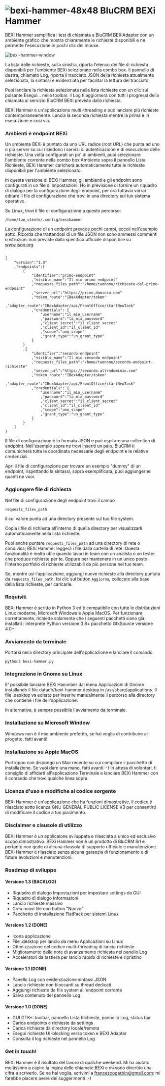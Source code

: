 # ![bexi-hammer-48x48](https://user-images.githubusercontent.com/571018/125659123-f532ccdd-c098-41ea-b6d5-fc7bd393fbc7.png) BluCRM BEXi Hammer

BEXi Hammer semplifica i test di chiamata a BluCRM BEXiAdapter con un ambiente grafico che mostra chiaramente le richieste disponibili e ne permette l'esecuzione in pochi clic del mouse.   

![bexi-hammer-window](https://user-images.githubusercontent.com/571018/125756051-d19ada43-b136-4a5f-9117-bb1bc24d53a4.png)

La lista delle richieste, sulla sinistra, riporta l'elenco dei file di richiesta disponibili per l'ambiente BEXi selezionato nella combo box. Il pannello di destra, chiamato Log, riporta il tracciato JSON della richiesta attualmente selezionata, la sintassi è evidenziata per facilitar la lettura del tracciato.

Puoi lanciare la richiesta selezionata nella lista richieste con un clic sul pulsante Esegui... nella toolbar. Il Log ti aggiornerà con tutti i progressi della chiamata al servizio BluCRM BEXi previsto dalla richiesta.

BEXi Hammer è un'applicazione multi-threading e può lanciare più richieste contemporaneamente. Lancia la seconda richiesta mentre la prima è in esecuzione e così via.

### Ambienti e endpoint BEXi

Un ambiente BEXi è puntato da uno URL radice (root URL) che punta ad uno o più server su cui risiedono i servizi di autenticazione e di esecuzione delle richieste. Una volta configurati un po' di ambienti, puoi selezionare l'ambiente corrente nella combo box Ambiente sopra il pannello Lista Richieste, BEXi Hammer caricherà automaticamente tutte le richieste disponibili per l'ambiente selezionato. 

In questa versione di BEXi Hammer, gli ambienti e gli endpoint sono configurati in un file di impostazioni. Ho in previsione di fornire un riquadro di dialogo per la configurazione degli endpoint, per ora tuttavia vorrai editare il file di configurazione che trovi in una directory sul tuo sistema operativo.

Su Linux, trovi il file di configurazione a questo percorso:

<pre><code>/home/tuo_utente/.config/bexihammer</code></pre>

La configurazione di un endpoint prevede pochi campi, eccoli nell'esempio sotto. Ricorda che trattandosi di un file JSON non sono ammessi commenti o istruzioni non previste dalla specifica ufficiale disponibile su www.json.org.

<pre><code>
{
    "version":"1.0"
    ,"endpoints":[
        {
            "identifier":"primo-endpoint"
            ,"visible_name":"Il mio primo endpoint"
            ,"requests_files_path":"/home/tuonome/richieste-del-primo-endpoint"
            ,"server_url":"https://primo.dominio.com"
            ,"token_route":"IBexAdapter/token"
            ,"adapter_route":"IBexAdapter/api/FrontOffice/startNewTask"
            ,"credentials": {
                "username":"il_mio_username"
                ,"password":"la_mia_password"
                ,"client_secret":"il_client_secret"
                ,"client_id":"il_client_id"
                ,"scope":"uno_scope"
                ,"grant_type":"un_grant_type"
            }
        }        
        ,{
            "identifier":"secondo-endpoint"
            ,"visible_name":"Il mio secondo endpoint"
            ,"requests_files_path":"/home/tuonome/secondo-endpoint-richieste"
            ,"server_url":"https://secondo.altrodominio.com"
            ,"token_route":"IBexAdapter/token"
            ,"adapter_route":"IBexAdapter/api/FrontOffice/startNewTask"
            ,"credentials": {
                "username":"il_mio_username"
                ,"password":"la_mia_password"
                ,"client_secret":"il_client_secret"
                ,"client_id":"il_client_id"
                ,"scope":"uno_scope"
                ,"grant_type":"un_grant_type"
            }
        }
    ]
}
</code></pre>

Il file di configurazione è in formato JSON e può ospitare una collection di endpoint. Nell'esempio sopra ne trovi inseriti un paio. BluCRM ti comunicherà tutte le coordinata necessarie degli endpoint e le relative credenziali.

Apri il file di configurazione per trovare un esempio "dummy" di un endpoint, rispettando la sintassi, sopra esemplificata, puoi aggiungerne quanti ne vuoi.

### Aggiungere file di richiesta

Nel file di configurazione degli endpoint trovi il campo <pre><code>requests_files_path</code></pre> il cui valore punta ad una directory presente sul tuo file system.

Copia i file di richiesta all'interno di quella directory per visualizzarli automaticamente nella lista richieste.

Puoi anche puntare <code>requests_files_path</code> ad una directory di rete o condivisa; BEXi Hammer leggerà i file dalla cartella di rete. Questa funzionalità è molto utile quando lavori in team con un analista o un tester che produce richieste per te. Oppure per mantenere in un unico posto l'interno portfolio di richieste utilizzabili da più persone nel tuo team.

Se, mentre usi l'applicazione, aggiungi nuove richieste alla directory puntata da <code>requests_files_path</code>, fai clic sul button <code>Aggiorna</code>, collocato alla base della lista richieste, per caricarle.

### Requisiti

BEXi Hammer è scritto in Python 3 ed è compatibile con tutte le distribuzioni Linux moderne, Microsoft Windows e Apple MacOS.
Per funzionare correttamente, richiede solamente che i seguenti pacchetti siano già installati : 
interprete Python versione 3.8+
pacchetto GtkSource versione 4.0+

### Avviamento da terminale

Portarsi nella directory principale dell'applicazione e lanciare il comando:

<pre><code>python3 bexi-hammer.py</code></pre>

### Integrazione in Gnome su Linux

E' possibile lanciare BEXi Hammber dal menu Applicazioni di Gnome installando il file datadir/bexi-hammer.desktop in /usr/share/applications. Il file .desktop va editato per inserire manualmente il percorso alla directory che contiene i file dell'applicazione.

In alternativa, è sempre possibile l'avviamento da terminale.

### Installazione su Microsoft Window

Windows non è il mio ambiente preferito, se hai voglia di contribuire al progetto, fatti avanti! 

### Installazione su Apple MacOS

Purtroppo non dispongo un Mac recente su cui compilare il pacchetto di installazione. Se vuoi dare una mano, fatti avanti :-) In attesa di volontari, ti consiglio di affidarti all'applicazione Terminale e lanciare BEXi Hammer con il comando che trovi qualche linea sopra.

### Licenza d'uso e modifiche al codice sorgente

BEXi Hammer è un'applicazione che ha funzioni dimostrative, il codice è rilasciato sotto licenza GNU GENERAL PUBLIC LICENSE V3 per consentirti di modificare il codice a tuo piacimento.

### Disclaimer e clausole di utilizzo

BEXi Hammer è un applicaione sviluppata e rilasciata a unico ed esclusivo scopo dimostrativo. BEXi Hammer non è un prodotto di BluCRM Srl e pertanto non gode di alcuna clausola di supporto ufficiale e manutenzione. BEXi Hammer è rilasciato senza alcuna garanzia di funzionamento e di future evoluzioni e manutenzioni.

### Roadmap di sviluppo

#### Versione 1.3 (BACKLOG)

<ul>
    <li>Riquadro di dialogo Impostazioni per impostare settings da GUI</li>
    <li>Riquadro di dialogo Informazioni</li>
    <li>Lancio richieste massivo</li>
    <li>Crea nuovi file con button "Nuovo"</li>
    <li>Pacchetto di installazione FlatPack per sistemi Linux</li>
</ul>

#### Versione 1.2 (DONE)

<ul>
    <li>Icona applicazione</li>
    <li>File .desktop per lancio da menu Applicazioni su Linux</li>
    <li>Ottimizzazione del codice multi-threading di lancio richieste</li>
    <li>Miglioramento delle note di avanzamento richiesta nel panello Log</li>
    <li>Acceleratori da tastiera per lancio rapido di richieste e ripristino</li>
</ul>

#### Versione 1.1 (DONE)

<ul>
    <li>Panello Log con evidenziazione sintassi JSON</li>
    <li>Lancio richieste non bloccanti su thread dedicati</li>
    <li>Aggiungi richieste da file system all'endpoint corrente</li>
    <li>Salva contenuto del pannello Log</li>
</ul>

#### Versione 1.0 (DONE)

<ul>
    <li>GUI GTK+: toolbar, pannello Lista Richieste, pannello Log, status bar</li>
    <li>Carica endpoints e richieste da settings</li>
    <li>Carica richieste da directory locale/remota</li>
    <li>Esegui richieste UI-blocking verso token e BEXI Adapter</li>
    <li>Consulta il log richieste nel pannello Log</li>
</ul>

### Get in touch!

BEXi Hammer è il risultato del lavoro di qualche weekend. Mi ha aiutato moltissimo a capire la logica delle chiamate BEXi e mi sono divertito una cifra a scriverlo. Se ne hai voglia, scrivimi a francescogarbin@gmail.com: mi farebbe piacere avere dei suggerimenti :-)
